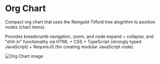 # Org Chart
Compact org chart that uses the Reingold-Tilford tree alogrithm to position nodes (chart items).

Provides breadcrumb navigation, zoom, and node expand + collapse, and "drill-in" functionality via HTML + CSS + TypeScript (strongly typed JavaScript) + RequireJS (for creating modular JavaScript code).

![Org Chart image]("./org-chart-img.PNG")
